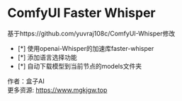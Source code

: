 # ComfyUI Faster Whisper
基于https://github.com/yuvraj108c/ComfyUI-Whisper修改  
- [*] 使用openai-Whisper的加速库faster-whisper  
- [*] 添加语言选择功能  
- [*] 自动下载模型到当前节点的models文件夹   

作者：盒子AI  
更多资源: <https://www.mgkjgw.top>